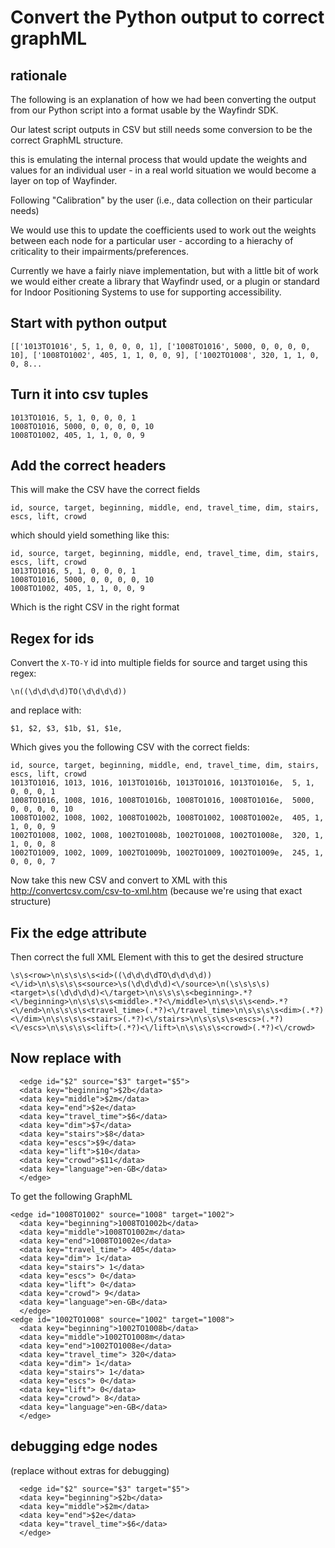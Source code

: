 # Convert the Python output to correct graphML

## rationale 
The following is an explanation of how we had been converting the output from our Python script into a format usable by the Wayfindr SDK.

Our latest script outputs in CSV but still needs some conversion to be the correct GraphML structure.

this is emulating the internal process that would update the weights and values for an individual user - in a real world situation we would become a layer on top of Wayfinder.

Following "Calibration" by the user (i.e., data collection on their particular needs) 

We would use this to update the coefficients used to work out the weights between each node for a particular user - according to a hierachy of criticality to their impairments/preferences.

Currently we have a fairly niave implementation, but with a little bit of work we would either create a library that Wayfindr used, or a plugin or standard for Indoor Positioning Systems to use for supporting accessibility.

## Start with python output 

```
[['1013TO1016', 5, 1, 0, 0, 0, 1], ['1008TO1016', 5000, 0, 0, 0, 0, 10], ['1008TO1002', 405, 1, 1, 0, 0, 9], ['1002TO1008', 320, 1, 1, 0, 0, 8...

```

## Turn it into csv tuples

```
1013TO1016, 5, 1, 0, 0, 0, 1
1008TO1016, 5000, 0, 0, 0, 0, 10
1008TO1002, 405, 1, 1, 0, 0, 9
```
## Add the correct headers

This will make the CSV have the correct fields

```
id, source, target, beginning, middle, end, travel_time, dim, stairs, escs, lift, crowd
```

which should yield something like this: 

```
id, source, target, beginning, middle, end, travel_time, dim, stairs, escs, lift, crowd
1013TO1016, 5, 1, 0, 0, 0, 1
1008TO1016, 5000, 0, 0, 0, 0, 10
1008TO1002, 405, 1, 1, 0, 0, 9
```
Which is the right CSV in the right format

## Regex for ids

Convert the `X-TO-Y` id into multiple fields for source and target using this regex:

```
\n((\d\d\d\d)TO(\d\d\d\d))
```

and replace with:

```
$1, $2, $3, $1b, $1, $1e, 
```

Which gives you the following CSV with the correct fields:

```
id, source, target, beginning, middle, end, travel_time, dim, stairs, escs, lift, crowd
1013TO1016, 1013, 1016, 1013TO1016b, 1013TO1016, 1013TO1016e,  5, 1, 0, 0, 0, 1
1008TO1016, 1008, 1016, 1008TO1016b, 1008TO1016, 1008TO1016e,  5000, 0, 0, 0, 0, 10
1008TO1002, 1008, 1002, 1008TO1002b, 1008TO1002, 1008TO1002e,  405, 1, 1, 0, 0, 9
1002TO1008, 1002, 1008, 1002TO1008b, 1002TO1008, 1002TO1008e,  320, 1, 1, 0, 0, 8
1002TO1009, 1002, 1009, 1002TO1009b, 1002TO1009, 1002TO1009e,  245, 1, 0, 0, 0, 7
```

Now take this new CSV and convert to XML with this http://convertcsv.com/csv-to-xml.htm (because we're using that exact structure)

## Fix the edge attribute

Then correct the full XML Element with this to get the desired structure 

```
\s\s<row>\n\s\s\s\s<id>((\d\d\d\dTO\d\d\d\d))<\/id>\n\s\s\s\s<source>\s(\d\d\d\d)<\/source>\n(\s\s\s\s)<target>\s(\d\d\d\d)<\/target>\n\s\s\s\s<beginning>.*?<\/beginning>\n\s\s\s\s<middle>.*?<\/middle>\n\s\s\s\s<end>.*?<\/end>\n\s\s\s\s<travel_time>(.*?)<\/travel_time>\n\s\s\s\s<dim>(.*?)<\/dim>\n\s\s\s\s<stairs>(.*?)<\/stairs>\n\s\s\s\s<escs>(.*?)<\/escs>\n\s\s\s\s<lift>(.*?)<\/lift>\n\s\s\s\s<crowd>(.*?)<\/crowd>
```

## Now replace with 

```
  <edge id="$2" source="$3" target="$5">
  <data key="beginning">$2b</data>
  <data key="middle">$2m</data>
  <data key="end">$2e</data>
  <data key="travel_time">$6</data>
  <data key="dim">$7</data>
  <data key="stairs">$8</data>
  <data key="escs">$9</data>
  <data key="lift">$10</data>
  <data key="crowd">$11</data>
  <data key="language">en-GB</data>
  </edge>
```

To get the following GraphML

```
<edge id="1008TO1002" source="1008" target="1002">
  <data key="beginning">1008TO1002b</data>
  <data key="middle">1008TO1002m</data>
  <data key="end">1008TO1002e</data>
  <data key="travel_time"> 405</data>
  <data key="dim"> 1</data>
  <data key="stairs"> 1</data>
  <data key="escs"> 0</data>
  <data key="lift"> 0</data>
  <data key="crowd"> 9</data>
  <data key="language">en-GB</data>
  </edge>
<edge id="1002TO1008" source="1002" target="1008">
  <data key="beginning">1002TO1008b</data>
  <data key="middle">1002TO1008m</data>
  <data key="end">1002TO1008e</data>
  <data key="travel_time"> 320</data>
  <data key="dim"> 1</data>
  <data key="stairs"> 1</data>
  <data key="escs"> 0</data>
  <data key="lift"> 0</data>
  <data key="crowd"> 8</data>
  <data key="language">en-GB</data>
  </edge>
```

## debugging edge nodes

  (replace without extras for debugging)

```
  <edge id="$2" source="$3" target="$5">
  <data key="beginning">$2b</data>
  <data key="middle">$2m</data>
  <data key="end">$2e</data>
  <data key="travel_time">$6</data>
  </edge>

```
